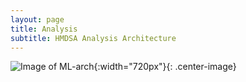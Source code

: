 ```yaml
---
layout: page
title: Analysis
subtitle: HMDSA Analysis Architecture
---
```


![Image of ML-arch](resources/figs/ml.jpg){:width="720px"}{: .center-image}

